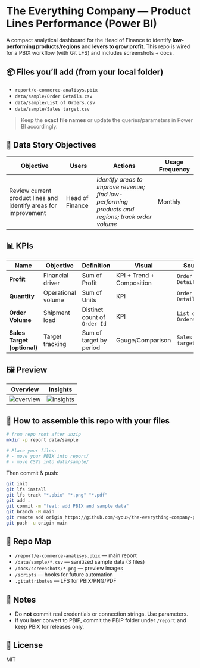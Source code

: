 # The Everything Company — Product Lines Performance (Power BI)

A compact analytical dashboard for the Head of Finance to identify **low-performing products/regions** and **levers to grow profit**. This repo is wired for a PBIX workflow (with Git LFS) and includes screenshots + docs.

## 📦 Files you’ll add (from your local folder)
- `report/e-commerce-analisys.pbix`
- `data/sample/Order Details.csv`
- `data/sample/List of Orders.csv`
- `data/sample/Sales target.csv`

> Keep the **exact file names** or update the queries/parameters in Power BI accordingly.

## 🎯 Data Story Objectives
| Objective | Users | Actions | Usage Frequency |
|---|---|---|---|
| Review current product lines and identify areas for improvement | Head of Finance | *Identify areas to improve revenue; find low-performing products and regions; track order volume* | Monthly |

## 📊 KPIs
| Name | Objective | Definition | Visual | Source |
|---|---|---|---|---|
| **Profit** | Financial driver | Sum of Profit | KPI + Trend + Composition | `Order Details.csv` |
| **Quantity** | Operational volume | Sum of Units | KPI | `Order Details.csv` |
| **Order Volume** | Shipment load | Distinct count of `Order Id` | KPI | `List of Orders.csv` |
| **Sales Target (optional)** | Target tracking | Sum of target by period | Gauge/Comparison | `Sales target.csv` |

## 🖼️ Preview
| Overview | Insights |
|---|---|
| ![overview](docs/screenshots/01-overview.png) | ![insights](docs/screenshots/02-insights.png) |

## 🚀 How to assemble this repo with your files
```bash
# from repo root after unzip
mkdir -p report data/sample

# Place your files:
# - move your PBIX into report/
# - move CSVs into data/sample/
```

Then commit & push:
```bash
git init
git lfs install
git lfs track "*.pbix" "*.png" "*.pdf"
git add .
git commit -m "feat: add PBIX and sample data"
git branch -M main
git remote add origin https://github.com/<you>/the-everything-company-powerbi.git
git push -u origin main
```

## 🧭 Repo Map
- `/report/e-commerce-analisys.pbix` — main report  
- `/data/sample/*.csv` — sanitized sample data (3 files)  
- `/docs/screenshots/*.png` — preview images  
- `/scripts` — hooks for future automation  
- `.gitattributes` — LFS for PBIX/PNG/PDF  

## 🔐 Notes
- Do **not** commit real credentials or connection strings. Use parameters.  
- If you later convert to PBIP, commit the PBIP folder under `/report` and keep PBIX for releases only.

## 📄 License
MIT
